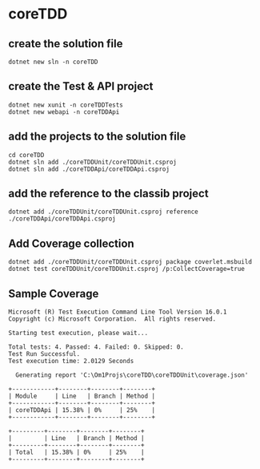 # coreTDD

## create the solution file
``` 
dotnet new sln -n coreTDD
```

## create the Test & API  project
```
dotnet new xunit -n coreTDDTests
dotnet new webapi -n coreTDDApi
```

## add the projects to the solution file
```
cd coreTDD
dotnet sln add ./coreTDDUnit/coreTDDUnit.csproj
dotnet sln add ./coreTDDApi/coreTDDApi.csproj
```

## add the reference to the classib project  
```
dotnet add ./coreTDDUnit/coreTDDUnit.csproj reference ./coreTDDApi/coreTDDApi.csproj
```

## Add Coverage collection
```
dotnet add ./coreTDDUnit/coreTDDUnit.csproj package coverlet.msbuild 
dotnet test coreTDDUnit/coreTDDUnit.csproj /p:CollectCoverage=true
```

## Sample Coverage
```console
Microsoft (R) Test Execution Command Line Tool Version 16.0.1
Copyright (c) Microsoft Corporation.  All rights reserved.

Starting test execution, please wait...

Total tests: 4. Passed: 4. Failed: 0. Skipped: 0.
Test Run Successful.
Test execution time: 2.0129 Seconds

  Generating report 'C:\Om1Projs\coreTDD\coreTDDUnit\coverage.json'

+------------+--------+--------+--------+
| Module     | Line   | Branch | Method |
+------------+--------+--------+--------+
| coreTDDApi | 15.38% | 0%     | 25%    |
+------------+--------+--------+--------+

+---------+--------+--------+--------+
|         | Line   | Branch | Method |
+---------+--------+--------+--------+
| Total   | 15.38% | 0%     | 25%    |
+---------+--------+--------+--------+
```